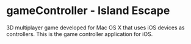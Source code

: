 # gameController - Island Escape

3D multiplayer game developed for Mac OS X that uses iOS devices as controllers.
This is the game controller application for iOS.
